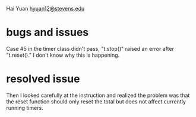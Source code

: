 
Hai Yuan hyuan12@stevens.edu

# bugs and issues

Case #5 in the timer class didn't pass, "t.stop()" raised an error after "t.reset()." I don't know why this is happening.

# resolved issue 

Then I looked carefully at the instruction and realized the problem was that the reset function should only reset the total but does not affect currently running timers.
